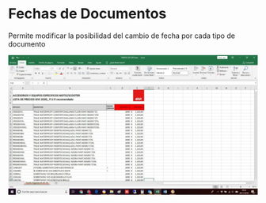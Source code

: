# Fechas de Documentos

Permite modificar la posibilidad del cambio de fecha por cada tipo de documento

![](../../../.gitbook/assets/image%20%28338%29.png)

